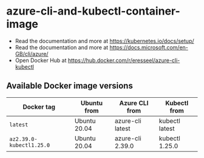 # azure-cli-and-kubectl-container-image

- Read the documentation and more at https://kubernetes.io/docs/setup/
- Read the documentation and more at https://docs.microsoft.com/en-GB/cli/azure/
- Open Docker Hub at https://hub.docker.com/r/eresseel/azure-cli-kubectl

## Available Docker image versions

| Docker tag               | Ubuntu from  | Azure CLI from   | Kubectl from   |
| ------------------------ | ------------ | ---------------- | -------------- |
| `latest`                 | Ubuntu 20.04 | azure-cli latest | kubectl latest |
| `az2.39.0-kubectl1.25.0` | Ubuntu 20.04 | azure-cli 2.39.0 | kubectl 1.25.0 |